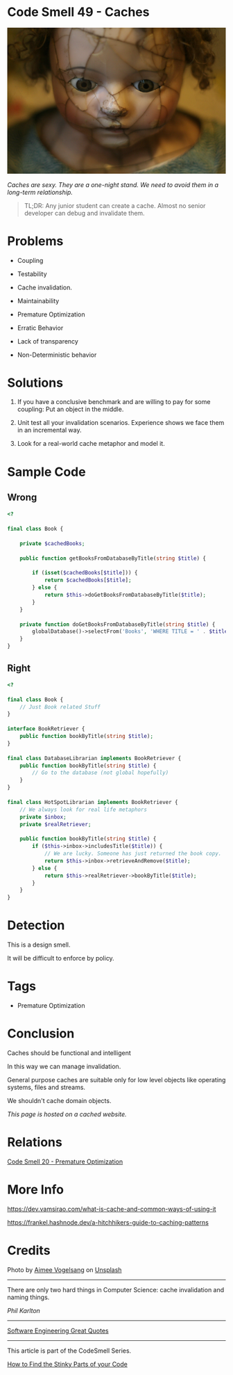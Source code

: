 # Code Smell 49 - Caches

![Code Smell 49 - Caches](Code%20Smell%2049%20-%20Caches.jpg)

*Caches are sexy. They are a one-night stand. We need to avoid them in a long-term relationship.*

> TL;DR: Any junior student can create a cache. Almost no senior developer can debug and invalidate them.

# Problems

- Coupling

- Testability

- Cache invalidation.

- Maintainability

- Premature Optimization

- Erratic Behavior

- Lack of transparency

- Non-Deterministic behavior

# Solutions

1. If you have a conclusive benchmark and are willing to pay for some coupling: Put an object in the middle.

2. Unit test all your invalidation scenarios. Experience shows we face them in an incremental way.

3. Look for a real-world cache metaphor and model it.

# Sample Code

## Wrong

[Gist Url]: # (https://gist.github.com/mcsee/c429e71f6b0239b83e7e307feb5927fe)
```php
<?

final class Book {

    private $cachedBooks;

    public function getBooksFromDatabaseByTitle(string $title) {

        if (isset($cachedBooks[$title])) {
            return $cachedBooks[$title];
        } else {
            return $this->doGetBooksFromDatabaseByTitle($title);
        }
    }

    private function doGetBooksFromDatabaseByTitle(string $title) {
        globalDatabase()->selectFrom('Books', 'WHERE TITLE = ' . $title);
    }
}
```

## Right

[Gist Url]: # (https://gist.github.com/mcsee/7b6a2b5eb49cbb4dc690a2657d6837d0)
```php
<?

final class Book {
    // Just Book related Stuff
}

interface BookRetriever {
    public function bookByTitle(string $title);
}

final class DatabaseLibrarian implements BookRetriever {
    public function bookByTitle(string $title) {
        // Go to the database (not global hopefully)
    }
}

final class HotSpotLibrarian implements BookRetriever {
    // We always look for real life metaphors
    private $inbox;
    private $realRetriever;

    public function bookByTitle(string $title) {
        if ($this->inbox->includesTitle($title)) {
            // We are lucky. Someone has just returned the book copy.
            return $this->inbox->retrieveAndRemove($title);
        } else {
            return $this->realRetriever->bookByTitle($title);
        }
    }
}
```

# Detection

This is a design smell.

It will be difficult to enforce by policy.

# Tags

- Premature Optimization

# Conclusion

Caches should be functional and intelligent

In this way we can manage invalidation.

General purpose caches are suitable only for low level objects like operating systems, files and streams. 

We shouldn't cache domain objects.

*This page is hosted on a cached website.*

# Relations

[Code Smell 20 - Premature Optimization](https://github.com/mcsee/Software-Design-Articles/tree/main/Articles/Code%20Smells/Code%20Smell%2020%20-%20Premature%20Optimization/readme.md)
 
# More Info

https://dev.vamsirao.com/what-is-cache-and-common-ways-of-using-it

https://frankel.hashnode.dev/a-hitchhikers-guide-to-caching-patterns

# Credits

Photo by [Aimee Vogelsang](https://unsplash.com/@vogelina) on [Unsplash](https://unsplash.com/)

* * *

There are only two hard things in Computer Science: cache invalidation and naming things.

_Phil Karlton_
 
* * *
 
[Software Engineering Great Quotes](https://github.com/mcsee/Software-Design-Articles/tree/main/Articles/Quotes/Software%20Engineering%20Great%20Quotes/readme.md)

* * *

This article is part of the CodeSmell Series.

[How to Find the Stinky Parts of your Code](https://github.com/mcsee/Software-Design-Articles/tree/main/Articles/Code%20Smells/How%20to%20Find%20the%20Stinky%20parts%20of%20your%20Code/readme.md)